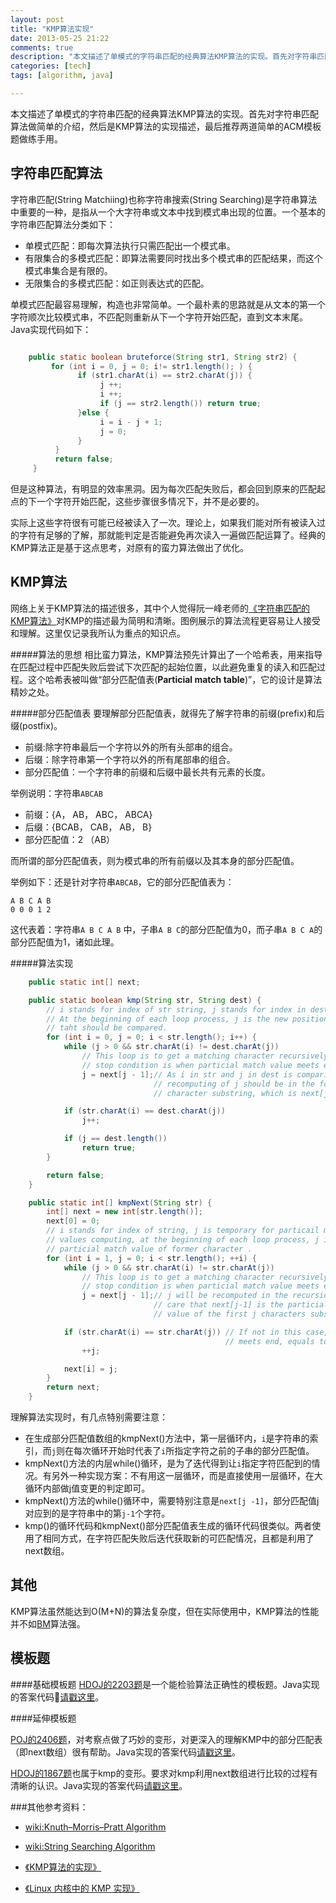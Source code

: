 ```yaml
---
layout: post
title: "KMP算法实现"
date: 2013-05-25 21:22
comments: true
description: "本文描述了单模式的字符串匹配的经典算法KMP算法的实现。首先对字符串匹配算法做简单的介绍，然后是KMP算法的实现描述，最后推荐三道简单的ACM模板题做kmp练手用，也可以加深对kmp细节过程的理解。"
categories: [tech] 
tags: [algorithm, java]

---
```

本文描述了单模式的字符串匹配的经典算法KMP算法的实现。首先对字符串匹配算法做简单的介绍，然后是KMP算法的实现描述，最后推荐两道简单的ACM模板题做练手用。

字符串匹配算法
---

字符串匹配(String Matchiing)也称字符串搜索(String Searching)是字符串算法中重要的一种，是指从一个大字符串或文本中找到模式串出现的位置。一个基本的字符串匹配算法分类如下：

* 单模式匹配：即每次算法执行只需匹配出一个模式串。
* 有限集合的多模式匹配：即算法需要同时找出多个模式串的匹配结果，而这个模式串集合是有限的。
* 无限集合的多模式匹配：如正则表达式的匹配。

单模式匹配最容易理解，构造也非常简单。一个最朴素的思路就是从文本的第一个字符顺次比较模式串，不匹配则重新从下一个字符开始匹配，直到文本末尾。Java实现代码如下：

``` java

	public static boolean bruteforce(String str1, String str2) {
         for (int i = 0, j = 0; i!= str1.length(); ) {
               if (str1.charAt(i) == str2.charAt(j)) {
                    j ++;
                    i ++;
                    if (j == str2.length()) return true;
               }else {         
                    i = i - j + 1;
                    j = 0;                        
               }
          }
          return false;
     }

```

但是这种算法，有明显的效率黑洞。因为每次匹配失败后，都会回到原来的匹配起点的下一个字符开始匹配，这些步骤很多情况下，并不是必要的。

实际上这些字符很有可能已经被读入了一次。理论上，如果我们能对所有被读入过的字符有足够的了解，那就能判定是否能避免再次读入一遍做匹配运算了。经典的KMP算法正是基于这点思考，对原有的蛮力算法做出了优化。


KMP算法
---

网络上关于KMP算法的描述很多，其中个人觉得阮一峰老师的[《字符串匹配的KMP算法》](http://www.ruanyifeng.com/blog/2013/05/Knuth%E2%80%93Morris%E2%80%93Pratt_algorithm.html)对KMP的描述最为简明和清晰。图例展示的算法流程更容易让人接受和理解。这里仅记录我所认为重点的知识点。

#####算法的思想
相比蛮力算法，KMP算法预先计算出了一个哈希表，用来指导在匹配过程中匹配失败后尝试下次匹配的起始位置，以此避免重复的读入和匹配过程。这个哈希表被叫做“部分匹配值表(**Particial match table**)”，它的设计是算法精妙之处。

#####部分匹配值表
要理解部分匹配值表，就得先了解字符串的前缀(prefix)和后缀(postfix)。

* 前缀:除字符串最后一个字符以外的所有头部串的组合。
* 后缀：除字符串第一个字符以外的所有尾部串的组合。
* 部分匹配值：一个字符串的前缀和后缀中最长共有元素的长度。


举例说明：字符串`ABCAB`

* 前缀：{A， AB， ABC， ABCA}
* 后缀：{BCAB， CAB， AB， B}
* 部分匹配值：2 （AB）

而所谓的部分匹配值表，则为模式串的所有前缀以及其本身的部分匹配值。

举例如下：还是针对字符串`ABCAB`，它的部分匹配值表为：

```
A B C A B
0 0 0 1 2
```

这代表着：字符串`A B C A B` 中，子串`A B C`的部分匹配值为0，而子串`A B C A`的部分匹配值为1，诸如此理。

#####算法实现


``` java
	public static int[] next;

	public static boolean kmp(String str, String dest) {
		// i stands for index of str string, j stands for index in dest string.
		// At the beginning of each loop process, j is the new position of dest
		// taht should be compared.
		for (int i = 0, j = 0; i < str.length(); i++) {
			while (j > 0 && str.charAt(i) != dest.charAt(j))
				// This loop is to get a matching character recursively. Another
				// stop condition is when particial match value meets end.
				j = next[j - 1];// As i in str and j in dest is comparing,
								// recomputing of j should be in the former
								// character substring, which is next[j-1]

			if (str.charAt(i) == dest.charAt(j))
				j++;

			if (j == dest.length())
				return true;
		}

		return false;
	}

	public static int[] kmpNext(String str) {
		int[] next = new int[str.length()];
		next[0] = 0;
		// i stands for index of string, j is temporary for particail match
		// values computing, at the beginning of each loop process, j is the
		// particial match value of former character .
		for (int i = 1, j = 0; i < str.length(); ++i) {
			while (j > 0 && str.charAt(i) != str.charAt(j))
				// This loop is to get a matching character recursively. Another
				// stop condition is when particial match value meets end.
				j = next[j - 1];// j will be recomputed in the recursion. Take
								// care that next[j-1] is the particial match
								// value of the first j characters substirng.

			if (str.charAt(i) == str.charAt(j)) // If not in this case, j must
												// meets end, equals to zero.
				++j;

			next[i] = j;
		}
		return next;
	}

```

理解算法实现时，有几点特别需要注意：

* 在生成部分匹配值数组的kmpNext()方法中，第一层循环内，`i`是字符串的索引，而`j`则在每次循环开始时代表了`i`所指定字符之前的子串的部分匹配值。
* kmpNext()方法的内层while()循环，是为了迭代得到让`i`指定字符匹配到的情况。有另外一种实现方案：不有用这一层循环，而是直接使用一层循环，在大循环内部做j值变更的判定即可。
* kmpNext()方法的while()循环中，需要特别注意是`next[j -1]`，部分匹配值j对应到的是字符串中的第`j-1`个字符。
* kmp()的循环代码和kmpNext()部分匹配值表生成的循环代码很类似。两者使用了相同方式，在字符匹配失败后迭代获取新的可匹配情况，且都是利用了next数组。



其他
---

KMP算法虽然能达到O(M+N)的算法复杂度，但在实际使用中，KMP算法的性能并不如[BM](http://www.ruanyifeng.com/blog/2013/05/boyer-moore_string_search_algorithm.html)算法强。




模板题
---

####基础模板题
[HDOJ的2203题](http://acm.hdu.edu.cn/showproblem.php?pid=2203)是一个能检验算法正确性的模板题。Java实现的答案代码[请戳这里](https://github.com/biaobiaoqi/biaobiaoqiCode/blob/master/src/biaobiaoqi/practice/hdoj/HDOJ2203.java)。


####延伸模板题

[POJ的2406题](http://poj.org/problem?id=2406)，对考察点做了巧妙的变形，对更深入的理解KMP中的部分匹配表（即next数组）很有帮助。Java实现的答案代码[请戳这里](https://github.com/biaobiaoqi/biaobiaoqiCode/blob/master/src/biaobiaoqi/practice/poj/POJ2406.java)。

[HDOJ的1867题](http://acm.hdu.edu.cn/showproblem.php?pid=1867)也属于kmp的变形。要求对kmp利用next数组进行比较的过程有清晰的认识。Java实现的答案代码[请戳这里](https://github.com/biaobiaoqi/biaobiaoqiCode/blob/master/src/biaobiaoqi/practice/hdoj/HDOJ1867.java)。



###其他参考资料：

* [wiki:Knuth–Morris–Pratt Algorithm](http://en.wikipedia.org/wiki/Knuth%E2%80%93Morris%E2%80%93Pratt_algorithm)

* [wiki:String Searching Algorithm](http://en.wikipedia.org/wiki/String_searching_algorithm)

* [《KMP算法的实现》](http://www.cppblog.com/converse/archive/2006/07/05/9447.html)

* [《Linux 内核中的 KMP 实现》](http://wangcong.org/blog/archives/2090)